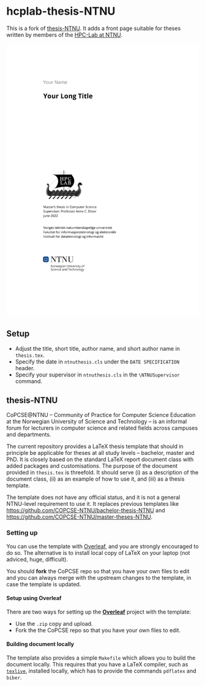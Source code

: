 # hcplab-thesis-NTNU


This is a fork of [thesis-NTNU](https://github.com/COPCSE-NTNU/thesis-NTNU).
It adds a front page suitable for theses written by members of the [HPC-Lab at NTNU](https://www.ntnu.edu/idi/hpc-lab).

![sample image](/sample.png)

## Setup
- Adjust the title, short title, author name, and short author name in `thesis.tex`.
- Specify the date in `ntnuthesis.cls` under the `DATE SPECIFICATION` header.
- Specify your supervisor in `ntnuthesis.cls` in the `\NTNUSupervisor` command.


## thesis-NTNU

CoPCSE@NTNU – Community of Practice for Computer Science Education at the Norwegian University of Science and Technology – is an informal forum for lecturers in computer science and related fields across campuses and departments.

The current repository provides a LaTeX thesis template that should in principle be applicable for theses at all study levels – bachelor, master and PhD. It is closely based on the standard LaTeX report document class with added packages and customisations. The purpose of the document provided in `thesis.tex` is threefold. It should serve (i) as a description of the document class, (ii) as an example of how to use it, and (iii) as a thesis template.

The template does not have any official status, and it is not a general NTNU-level requirement to use it. It replaces previous templates like https://github.com/COPCSE-NTNU/bachelor-thesis-NTNU and https://github.com/COPCSE-NTNU/master-theses-NTNU.

### Setting up

You can use the template with [Overleaf](http://overleaf.com), and you are strongly encouraged to do so. The alternative is to install local copy of LaTeX on your laptop (not adviced, huge, difficult).

You should **fork** the CoPCSE repo so that you have your own files to edit and you can always merge with the upstream changes to the template, in case the template is updated.

#### Setup using Overleaf

There are two ways for setting up the [**Overleaf**](http://overleaf.com) project with the template:

* Use the `.zip` copy and upload.
* Fork the the CoPCSE repo so that you have your own files to edit.

#### Building document locally

The template also provides a simple `Makefile` which allows you to build the document locally. This requires that you have a LaTeX compiler, such as [`texlive`](https://www.tug.org/texlive/), installed locally, which has to provide the commands `pdflatex` and `biber`.
